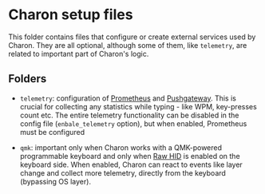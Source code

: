 # Charon setup files

This folder contains files that configure or create external services used by Charon.
They are all optional, although some of them, like `telemetry`, are related to important
part of Charon's logic.

## Folders

- `telemetry`: configuration of [Prometheus](https://prometheus.io/) and
  [Pushgateway](https://github.com/prometheus/pushgateway).
  This is crucial for collecting any statistics while typing - like WPM, key-presses
  count etc. The entire telemetry functionality can be disabled in the config file
  (`enbale_telemetry` option), but when enabled, Prometheus must be configured

- `qmk`: important only when Charon works with a QMK-powered programmable keyboard
  and only when [Raw HID](https://docs.qmk.fm/features/rawhid) is enabled on the keyboard
  side. When enabled, Charon can react to events like layer change and collect more
  telemetry, directly from the keyboard (bypassing OS layer).

